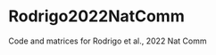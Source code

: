 # Rodrigo2022NatComm

<meta charset="utf-8">
<meta name="viewport" content="width=device-width, initial-scale=1">
Code and matrices for Rodrigo et al., 2022 Nat Comm
